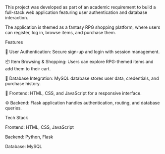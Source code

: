 This project was developed as part of an academic requirement to build a full-stack web application featuring user authentication and database interaction.

The application is themed as a fantasy RPG shopping platform, where users can register, log in, browse items, and purchase them.

Features

🔑 User Authentication: Secure sign-up and login with session management.

📦 Item Browsing & Shopping: Users can explore RPG-themed items and add them to their cart.

💾 Database Integration: MySQL database stores user data, credentials, and purchase history.

🎨 Frontend: HTML, CSS, and JavaScript for a responsive interface.

⚙️ Backend: Flask application handles authentication, routing, and database queries.

Tech Stack

Frontend: HTML, CSS, JavaScript

Backend: Python, Flask

Database: MySQL
